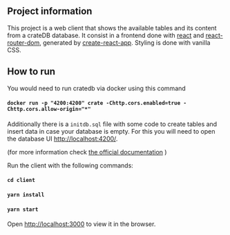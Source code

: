 ## Project information

This project is a web client that shows the available tables and its content from a crateDB database.
It consist in a frontend done with [react](https://github.com/facebook/react) and [react-router-dom](https://github.com/ReactTraining/react-router/tree/master/packages/react-router-dom), generated by [create-react-app](https://github.com/facebook/create-react-app). Styling is done with vanilla CSS.

## How to run

You would need to run cratedb via docker using this command

#### `docker run -p "4200:4200" crate -Chttp.cors.enabled=true -Chttp.cors.allow-origin="*"`

Additionally there is a `initdb.sql` file with some code to create tables and insert data in case your database is empty. For this you will need to open the database UI [http://localhost:4200/](http://localhost:4200/).

(for more information check [the official documentation](https://crate.io/docs/crate/tutorials/en/latest/getting-started/install-run/special/docker.html) )

Run the client with the following commands:

#### `cd client`
#### `yarn install`
#### `yarn start`

Open [http://localhost:3000](http://localhost:3000) to view it in the browser.
